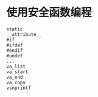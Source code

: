 # 使用安全函数编程

```
static
__attribute__
#if
#ifdef
#endif
#undef
...
va_list
va_start
va_end
va_copy
vsnprintf




```











